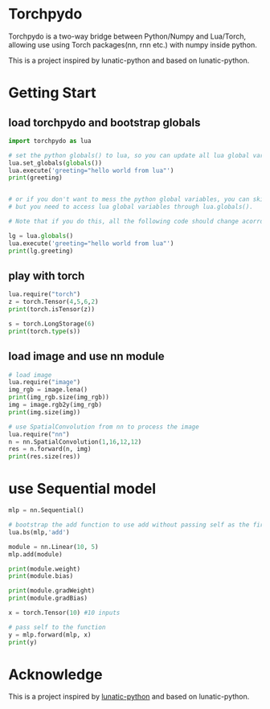 # Torchpydo

Torchpydo is a two-way bridge between Python/Numpy and Lua/Torch, allowing use using Torch packages(nn, rnn etc.) with numpy inside python.

This is a project inspired by lunatic-python and based on lunatic-python.

# Getting Start


## load torchpydo and bootstrap globals
``` python
import torchpydo as lua

# set the python globals() to lua, so you can update all lua global variables into python by default
lua.set_globals(globals())
lua.execute('greeting="hello world from lua"')
print(greeting)


# or if you don't want to mess the python global variables, you can skip the previous line, 
# but you need to access lua global variables through lua.globals(). 

# Note that if you do this, all the following code should change acorrdingly.

lg = lua.globals()
lua.execute('greeting="hello world from lua"')
print(lg.greeting)

```

## play with torch
``` python
lua.require("torch")
z = torch.Tensor(4,5,6,2)
print(torch.isTensor(z))

s = torch.LongStorage(6)
print(torch.type(s))
```

## load image and use nn module
``` python
# load image
lua.require("image")
img_rgb = image.lena()
print(img_rgb.size(img_rgb))
img = image.rgb2y(img_rgb)
print(img.size(img))

# use SpatialConvolution from nn to process the image
lua.require("nn")
n = nn.SpatialConvolution(1,16,12,12)
res = n.forward(n, img)
print(res.size(res))

```

# use Sequential model

``` python
mlp = nn.Sequential()

# bootstrap the add function to use add without passing self as the first arugment
lua.bs(mlp,'add')

module = nn.Linear(10, 5)
mlp.add(module)

print(module.weight)
print(module.bias)

print(module.gradWeight)
print(module.gradBias)

x = torch.Tensor(10) #10 inputs

# pass self to the function
y = mlp.forward(mlp, x)
print(y)

```


# Acknowledge

This is a project inspired by [lunatic-python](https://github.com/bastibe/lunatic-python) and based on lunatic-python.